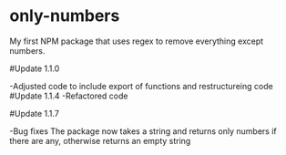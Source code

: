 # only-numbers

My first NPM package that uses regex to remove everything except numbers.

#Update 1.1.0

-Adjusted code to include export of functions and restructureing code
#Update 1.1.4
-Refactored code

#Update 1.1.7

-Bug fixes
The package now takes a string and returns only numbers if there are any, otherwise returns an empty string
